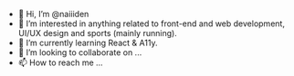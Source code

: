 - 👋 Hi, I’m @naiiiden
- 👀 I’m interested in anything related to front-end and web development, UI/UX design and sports (mainly running).
- 🌱 I’m currently learning React & A11y.
- 💞️ I’m looking to collaborate on ...
- 📫 How to reach me ... 

<!---
naiiiden/naiiiden is a ✨ special ✨ repository because its `README.md` (this file) appears on your GitHub profile.
You can click the Preview link to take a look at your changes.
--->
